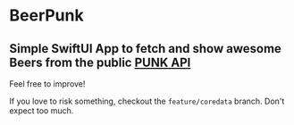 # BeerPunk

## Simple SwiftUI App to fetch and show awesome Beers from the public [PUNK API](https://punkapi.com/)

Feel free to improve!



If you love to risk something, checkout the `feature/coredata` branch. Don't expect too much.